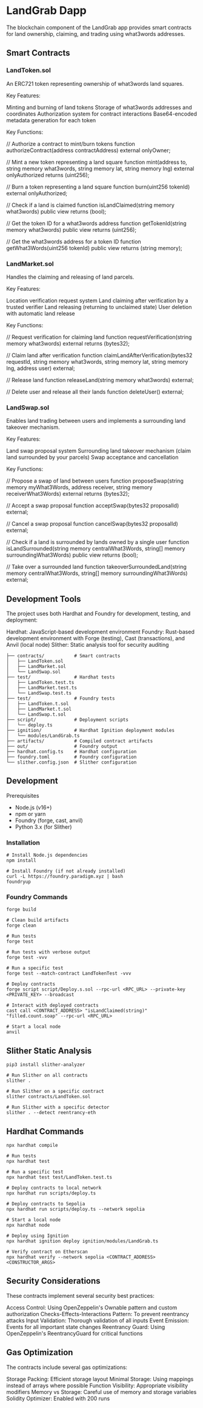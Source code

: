 # LandGrab Dapp

The blockchain component of the LandGrab app provides smart contracts for land ownership, claiming, and trading using what3words addresses.

## Smart Contracts

### LandToken.sol
An ERC721 token representing ownership of what3words land squares.

Key Features:

Minting and burning of land tokens
Storage of what3words addresses and coordinates
Authorization system for contract interactions
Base64-encoded metadata generation for each token

Key Functions:

// Authorize a contract to mint/burn tokens
function authorizeContract(address contractAddress) external onlyOwner;

// Mint a new token representing a land square
function mint(address to, string memory what3words, string memory lat, string memory lng) external onlyAuthorized returns (uint256);

// Burn a token representing a land square
function burn(uint256 tokenId) external onlyAuthorized;

// Check if a land is claimed
function isLandClaimed(string memory what3words) public view returns (bool);

// Get the token ID for a what3words address
function getTokenId(string memory what3words) public view returns (uint256);

// Get the what3words address for a token ID
function getWhat3Words(uint256 tokenId) public view returns (string memory);

### LandMarket.sol

Handles the claiming and releasing of land parcels.

Key Features:

Location verification request system
Land claiming after verification by a trusted verifier
Land releasing (returning to unclaimed state)
User deletion with automatic land release

Key Functions:

// Request verification for claiming land
function requestVerification(string memory what3words) external returns (bytes32);

// Claim land after verification
function claimLandAfterVerification(bytes32 requestId, string memory what3words, string memory lat, string memory lng, address user) external;

// Release land
function releaseLand(string memory what3words) external;

// Delete user and release all their lands
function deleteUser() external;

### LandSwap.sol

Enables land trading between users and implements a surrounding land takeover mechanism.

Key Features:

Land swap proposal system
Surrounding land takeover mechanism (claim land surrounded by your parcels)
Swap acceptance and cancellation

Key Functions:

// Propose a swap of land between users
function proposeSwap(string memory myWhat3Words, address receiver, string memory receiverWhat3Words) external returns (bytes32);

// Accept a swap proposal
function acceptSwap(bytes32 proposalId) external;

// Cancel a swap proposal
function cancelSwap(bytes32 proposalId) external;

// Check if a land is surrounded by lands owned by a single user
function isLandSurrounded(string memory centralWhat3Words, string[] memory surroundingWhat3Words) public view returns (bool);

// Take over a surrounded land
function takeoverSurroundedLand(string memory centralWhat3Words, string[] memory surroundingWhat3Words) external;


## Development Tools

The project uses both Hardhat and Foundry for development, testing, and deployment:

Hardhat: JavaScript-based development environment
Foundry: Rust-based development environment with Forge (testing), Cast (transactions), and Anvil (local node)
Slither: Static analysis tool for security auditing

```blockchain/
├── contracts/           # Smart contracts
│   ├── LandToken.sol
│   ├── LandMarket.sol
│   └── LandSwap.sol
├── test/                # Hardhat tests
│   ├── LandToken.test.ts
│   ├── LandMarket.test.ts
│   └── LandSwap.test.ts
├── test/                # Foundry tests
│   ├── LandToken.t.sol
│   ├── LandMarket.t.sol
│   └── LandSwap.t.sol
├── script/              # Deployment scripts
│   └── deploy.ts
├── ignition/            # Hardhat Ignition deployment modules
│   └── modules/LandGrab.ts
├── artifacts/           # Compiled contract artifacts
├── out/                 # Foundry output
├── hardhat.config.ts    # Hardhat configuration
├── foundry.toml         # Foundry configuration
└── slither.config.json  # Slither configuration
```

## Development 

Prerequisites
- Node.js (v16+)
- npm or yarn
- Foundry (forge, cast, anvil)
- Python 3.x (for Slither)

### Installation

```
# Install Node.js dependencies
npm install

# Install Foundry (if not already installed)
curl -L https://foundry.paradigm.xyz | bash
foundryup
```
### Foundry Commands

```# Build contracts
forge build

# Clean build artifacts
forge clean

# Run tests
forge test

# Run tests with verbose output
forge test -vvv

# Run a specific test
forge test --match-contract LandTokenTest -vvv

# Deploy contracts
forge script script/Deploy.s.sol --rpc-url <RPC_URL> --private-key <PRIVATE_KEY> --broadcast

# Interact with deployed contracts
cast call <CONTRACT_ADDRESS> "isLandClaimed(string)" "filled.count.soap" --rpc-url <RPC_URL>

# Start a local node
anvil
```

## Slither Static Analysis

```# Install Slither
pip3 install slither-analyzer

# Run Slither on all contracts
slither .

# Run Slither on a specific contract
slither contracts/LandToken.sol

# Run Slither with a specific detector
slither . --detect reentrancy-eth
```

## Hardhat Commands 

```# Compile contracts
npx hardhat compile

# Run tests
npx hardhat test

# Run a specific test
npx hardhat test test/LandToken.test.ts

# Deploy contracts to local network
npx hardhat run scripts/deploy.ts

# Deploy contracts to Sepolia
npx hardhat run scripts/deploy.ts --network sepolia

# Start a local node
npx hardhat node

# Deploy using Ignition
npx hardhat ignition deploy ignition/modules/LandGrab.ts

# Verify contract on Etherscan
npx hardhat verify --network sepolia <CONTRACT_ADDRESS> <CONSTRUCTOR_ARGS>
```

## Security Considerations

These contracts implement several security best practices:

Access Control: Using OpenZeppelin's Ownable pattern and custom authorization
Checks-Effects-Interactions Pattern: To prevent reentrancy attacks
Input Validation: Thorough validation of all inputs
Event Emission: Events for all important state changes
Reentrancy Guard: Using OpenZeppelin's ReentrancyGuard for critical functions

## Gas Optimization
The contracts include several gas optimizations:

Storage Packing: Efficient storage layout
Minimal Storage: Using mappings instead of arrays where possible
Function Visibility: Appropriate visibility modifiers
Memory vs Storage: Careful use of memory and storage variables
Solidity Optimizer: Enabled with 200 runs
